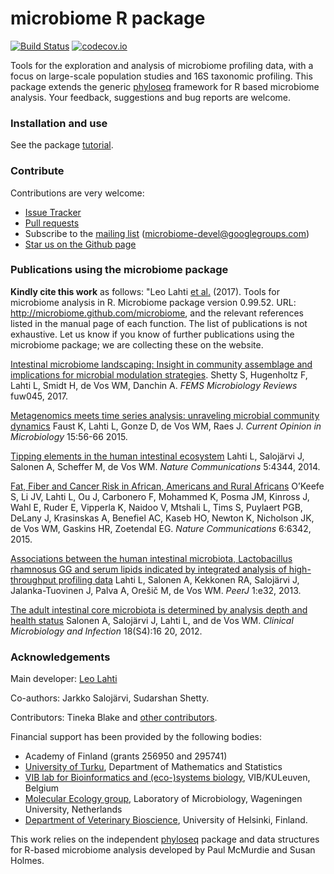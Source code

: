 <!--![Banner](https://github.com/microbiome/microbiome/blob/master/vignettes/figure/composition-example4-1.png)-->
<!--[![Follow](https://img.shields.io/twitter/follow/ropengov.svg?style=social)](https://twitter.com/intent/follow?screen_name=ropengov)-->
microbiome R package
====================

[![Build
Status](https://api.travis-ci.org/microbiome/microbiome.png)](https://travis-ci.org/microbiome/microbiome)
[![codecov.io](https://codecov.io/github/microbiome/microbiome/coverage.svg?branch=master)](https://codecov.io/github/microbiome/microbiome?branch=master)

Tools for the exploration and analysis of microbiome profiling data,
with a focus on large-scale population studies and 16S taxonomic
profiling. This package extends the generic
[phyloseq](https://github.com/joey711/phyloseq) framework for R based
microbiome analysis. Your feedback, suggestions and bug reports are
welcome.

### Installation and use

See the package [tutorial](http://microbiome.github.io/microbiome/).

### Contribute

Contributions are very welcome:

-   [Issue Tracker](https://github.com/microbiome/microbiome/issues)
-   [Pull requests](https://github.com/microbiome/microbiome/)
-   Subscribe to the [mailing
    list](https://groups.google.com/forum/#!forum/microbiome-devel)
    (<microbiome-devel@googlegroups.com>)
-   [Star us on the Github
    page](https://github.com/microbiome/microbiome)

### Publications using the microbiome package

**Kindly cite this work** as follows: "Leo Lahti [et
al.](https://github.com/microbiome/microbiome/graphs/contributors)
(2017). Tools for microbiome analysis in R. Microbiome package version
0.99.52. URL: <http://microbiome.github.com/microbiome>, and the
relevant references listed in the manual page of each function. The list
of publications is not exhaustive. Let us know if you know of further
publications using the microbiome package; we are collecting these on
the website.

[Intestinal microbiome landscaping: Insight in community assemblage and
implications for microbial modulation
strategies](https://academic.oup.com/femsre/article/doi/10.1093/femsre/fuw045/2979411/Intestinal-microbiome-landscaping-insight-in#58802539).
Shetty S, Hugenholtz F, Lahti L, Smidt H, de Vos WM, Danchin A. *FEMS
Microbiology Reviews* fuw045, 2017.

[Metagenomics meets time series analysis: unraveling microbial community
dynamics](http://dx.doi.org/10.1016/j.mib.2015.04.004) Faust K, Lahti L,
Gonze D, de Vos WM, Raes J. *Current Opinion in Microbiology* 15:56-66
2015.

[Tipping elements in the human intestinal
ecosystem](http://www.nature.com/ncomms/2014/140708/ncomms5344/full/ncomms5344.html)
Lahti L, Salojärvi J, Salonen A, Scheffer M, de Vos WM. *Nature
Communications* 5:4344, 2014.

[Fat, Fiber and Cancer Risk in African, Americans and Rural
Africans](http://www.nature.com/ncomms/2015/150428/ncomms7342/full/ncomms7342.html)
O’Keefe S, Li JV, Lahti L, Ou J, Carbonero F, Mohammed K, Posma JM,
Kinross J, Wahl E, Ruder E, Vipperla K, Naidoo V, Mtshali L, Tims S,
Puylaert PGB, DeLany J, Krasinskas A, Benefiel AC, Kaseb HO, Newton K,
Nicholson JK, de Vos WM, Gaskins HR, Zoetendal EG. *Nature
Communications* 6:6342, 2015.

[Associations between the human intestinal microbiota, Lactobacillus
rhamnosus GG and serum lipids indicated by integrated analysis of
high-throughput profiling data](http://dx.doi.org/10.7717/peerj.32)
Lahti L, Salonen A, Kekkonen RA, Salojärvi J, Jalanka-Tuovinen J, Palva
A, Orešič M, de Vos WM. *PeerJ* 1:e32, 2013.

[The adult intestinal core microbiota is determined by analysis depth
and health
status](http://onlinelibrary.wiley.com/doi/10.1111/j.1469-0691.2012.03855.x/abstract)
Salonen A, Salojärvi J, Lahti L, and de Vos WM. *Clinical Microbiology
and Infection* 18(S4):16 20, 2012.

### Acknowledgements

Main developer: [Leo Lahti](https://github.com/antagomir/)

Co-authors: Jarkko Salojärvi, Sudarshan Shetty.

Contributors: Tineka Blake and [other
contributors](https://github.com/microbiome/microbiome/graphs/contributors).

Financial support has been provided by the following bodies:

-   Academy of Finland (grants 256950 and 295741)
-   [University of Turku](http://www.utu.fi/en/Pages/home.aspx),
    Department of Mathematics and Statistics
-   [VIB lab for Bioinformatics and (eco-)systems
    biology](http://www.vib.be/en/research/scientists/Pages/Jeroen-Raes-Lab.aspx),
    VIB/KULeuven, Belgium
-   [Molecular Ecology group](http://www.mib.wur.nl/UK/), Laboratory of
    Microbiology, Wageningen University, Netherlands
-   [Department of Veterinary
    Bioscience](http://www.vetmed.helsinki.fi/apalva/index.htm),
    University of Helsinki, Finland.

This work relies on the independent
[phyloseq](https://github.com/joey711/phyloseq) package and data
structures for R-based microbiome analysis developed by Paul McMurdie
and Susan Holmes.
